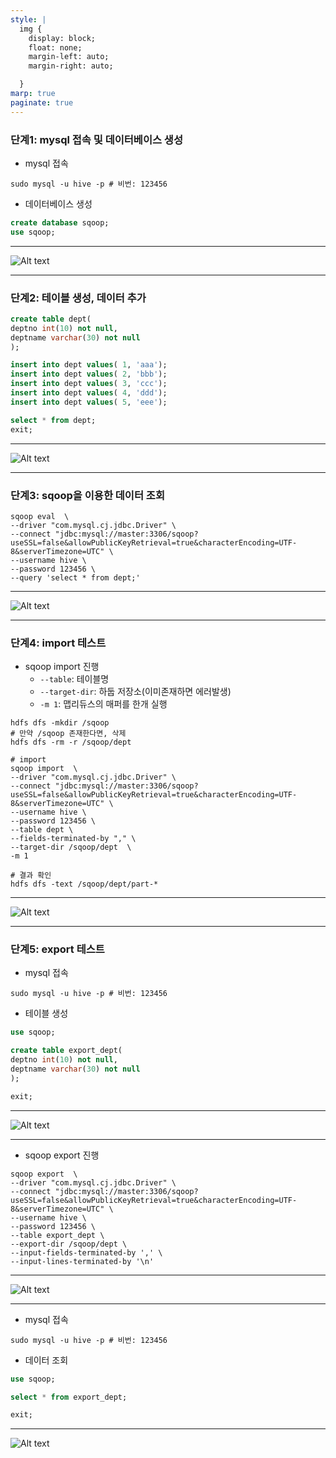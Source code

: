 ```yaml
---
style: |
  img {
    display: block;
    float: none;
    margin-left: auto;
    margin-right: auto;

  }
marp: true
paginate: true
---
```

### 단계1: mysql 접속 및 데이터베이스 생성 
- mysql 접속
```shell
sudo mysql -u hive -p # 비번: 123456
```
- 데이터베이스 생성 
```sql
create database sqoop;
use sqoop;
```
---
![Alt text](./img/image-8.png)

---
### 단계2: 테이블 생성, 데이터 추가 
```sql
create table dept(
deptno int(10) not null,
deptname varchar(30) not null
);

insert into dept values( 1, 'aaa');
insert into dept values( 2, 'bbb');
insert into dept values( 3, 'ccc');
insert into dept values( 4, 'ddd');
insert into dept values( 5, 'eee');

select * from dept;
exit;
```
---
![Alt text](./img/image-9.png)

---
### 단계3: sqoop을 이용한 데이터 조회  
```shell
sqoop eval  \
--driver "com.mysql.cj.jdbc.Driver" \
--connect "jdbc:mysql://master:3306/sqoop?useSSL=false&allowPublicKeyRetrieval=true&characterEncoding=UTF-8&serverTimezone=UTC" \
--username hive \
--password 123456 \
--query 'select * from dept;'
```
---
![Alt text](./img/image-10.png)

---
### 단계4: import 테스트 
- sqoop import 진행
  - `--table`: 테이블명
  - `--target-dir`: 하둡 저장소(이미존재하면 에러발생)
  - `-m 1`: 맵리듀스의 매퍼를 한개 실행 
```shell
hdfs dfs -mkdir /sqoop
# 만약 /sqoop 존재한다면, 삭제 
hdfs dfs -rm -r /sqoop/dept

# import
sqoop import  \
--driver "com.mysql.cj.jdbc.Driver" \
--connect "jdbc:mysql://master:3306/sqoop?useSSL=false&allowPublicKeyRetrieval=true&characterEncoding=UTF-8&serverTimezone=UTC" \
--username hive \
--password 123456 \
--table dept \
--fields-terminated-by "," \
--target-dir /sqoop/dept  \
-m 1

# 결과 확인 
hdfs dfs -text /sqoop/dept/part-*
```
---
![Alt text](./img/image-11.png)

---
### 단계5: export 테스트 
- mysql 접속
```shell
sudo mysql -u hive -p # 비번: 123456
```
- 테이블 생성
```sql
use sqoop;

create table export_dept(
deptno int(10) not null,
deptname varchar(30) not null
);

exit;
```
---
![Alt text](./img/image-12.png)

---
- sqoop export 진행
```shell
sqoop export  \
--driver "com.mysql.cj.jdbc.Driver" \
--connect "jdbc:mysql://master:3306/sqoop?useSSL=false&allowPublicKeyRetrieval=true&characterEncoding=UTF-8&serverTimezone=UTC" \
--username hive \
--password 123456 \
--table export_dept \
--export-dir /sqoop/dept \
--input-fields-terminated-by ',' \
--input-lines-terminated-by '\n'
```
---
![Alt text](./img/image-13.png)

---
- mysql 접속
```shell
sudo mysql -u hive -p # 비번: 123456
```
- 데이터 조회 
```sql
use sqoop;

select * from export_dept;

exit;
```
---
![Alt text](./img/image-14.png)
